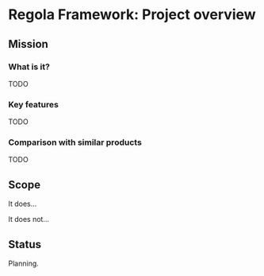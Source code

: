 # Regola Framework: Project overview #
## Mission ##
### What is it? ###
TODO

### Key features ###
TODO

### Comparison with similar products ###
TODO

## Scope ##
It does...

It does not...

## Status ##
Planning.
